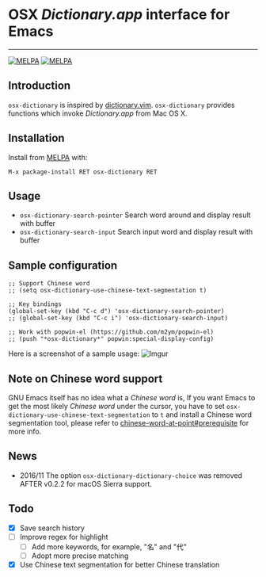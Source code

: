 # OSX *Dictionary.app* interface for Emacs
---
[![MELPA](http://melpa.org/packages/osx-dictionary-badge.svg)](http://melpa.org/#/osx-dictionary)
[![MELPA](http://stable.melpa.org/packages/osx-dictionary-badge.svg)](http://stable.melpa.org/#/osx-dictionary)

## Introduction

`osx-dictionary` is inspired by [dictionary.vim](https://github.com/itchyny/dictionary.vim). `osx-dictionary` provides functions which invoke *Dictionary.app* from Mac OS X.

## Installation

Install from [MELPA](http://melpa.org) with:

    M-x package-install RET osx-dictionary RET

## Usage

* `osx-dictionary-search-pointer` Search word around and display result with buffer
* `osx-dictionary-search-input` Search input word and display result with buffer

## Sample configuration

```elisp
;; Support Chinese word
;; (setq osx-dictionary-use-chinese-text-segmentation t)

;; Key bindings
(global-set-key (kbd "C-c d") 'osx-dictionary-search-pointer)
;; (global-set-key (kbd "C-c i") 'osx-dictionary-search-input)

;; Work with popwin-el (https://github.com/m2ym/popwin-el)
;; (push "*osx-dictionary*" popwin:special-display-config)
```

Here is a screenshot of a sample usage:
![Imgur](http://i.imgur.com/BBg8ZHR.png)

## Note on Chinese word support

GNU Emacs itself has no idea what a *Chinese word* is, If you want Emacs to get
the most likely *Chinese word* under the cursor, you have to set
`osx-dictionary-use-chinese-text-segmentation` to `t` and install a
Chinese word segmentation tool, please refer to
[chinese-word-at-point#prerequisite](https://github.com/xuchunyang/chinese-word-at-point.el#prerequisite)
for more info.

## News

- 2016/11 The option `osx-dictionary-dictionary-choice` was removed AFTER v0.2.2 for macOS Sierra support.

## Todo
- [x] Save search history
- [ ] Improve regex for highlight
  - [ ] Add more keywords, for example, "名" and "代"
  - [ ] Adopt more precise matching
- [x] Use Chinese text segmentation for better Chinese translation

